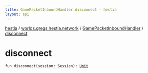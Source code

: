 ```yaml
---
title: GamePacketInboundHandler.disconnect - hestia
layout: api
---
```


<div class='api-docs-breadcrumbs'><a href="../../index.html">hestia</a> / <a href="../index.html">worlds.gregs.hestia.network</a> / <a href="index.html">GamePacketInboundHandler</a> / <a href="./disconnect.html">disconnect</a></div>

# disconnect

<div class="signature"><code><span class="keyword">fun </span><span class="identifier">disconnect</span><span class="symbol">(</span><span class="parameterName" id="worlds.gregs.hestia.network.GamePacketInboundHandler$disconnect(world.gregs.hestia.core.network.Session)/session">session</span><span class="symbol">:</span>&nbsp;<span class="identifier">Session</span><span class="symbol">)</span><span class="symbol">: </span><a href="https://kotlinlang.org/api/latest/jvm/stdlib/kotlin/-unit/index.html"><span class="identifier">Unit</span></a></code></div>
